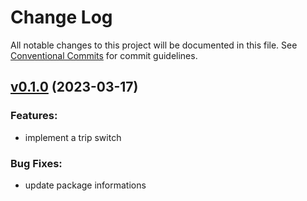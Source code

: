 # Change Log

All notable changes to this project will be documented in this file.
See [Conventional Commits](Https://conventionalcommits.org) for commit guidelines.

<!-- changelog -->

## [v0.1.0](https://github.com/heywhy/trip_switch/compare/v0.1.0...v0.1.0) (2023-03-17)




### Features:

* implement a trip switch

### Bug Fixes:

* update package informations
